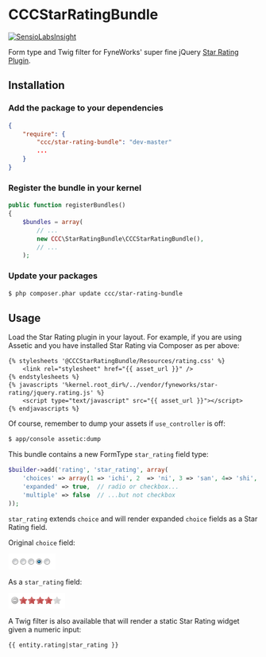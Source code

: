 CCCStarRatingBundle
===================

[![SensioLabsInsight](https://insight.sensiolabs.com/projects/c8e7b3ff-b68c-424a-933a-2091db8cfafa/mini.png)](https://insight.sensiolabs.com/projects/c8e7b3ff-b68c-424a-933a-2091db8cfafa)

Form type and Twig filter for FyneWorks' super fine jQuery [Star Rating Plugin](https://github.com/Fyneworks-jQuery/star-rating).

Installation
------------

### Add the package to your dependencies

``` json
{
    "require": {
        "ccc/star-rating-bundle": "dev-master"
        ...
    }
}
```

### Register the bundle in your kernel

``` php
public function registerBundles()
{
    $bundles = array(
        // ...
        new CCC\StarRatingBundle\CCCStarRatingBundle(),
        // ...
    );
```

### Update your packages

``` bash
$ php composer.phar update ccc/star-rating-bundle
```

Usage
-----

Load the Star Rating plugin in your layout.  For example, if you are using Assetic and you have installed Star Rating
via Composer as per above:

``` twig
{% stylesheets '@CCCStarRatingBundle/Resources/rating.css' %}
    <link rel="stylesheet" href="{{ asset_url }}" />
{% endstylesheets %}
{% javascripts '%kernel.root_dir%/../vendor/fyneworks/star-rating/jquery.rating.js' %}
    <script type="text/javascript" src="{{ asset_url }}"></script>
{% endjavascripts %}
```

Of course, remember to dump your assets if `use_controller` is off:

``` bash
$ app/console assetic:dump
```

This bundle contains a new FormType `star_rating` field type:

``` php
$builder->add('rating', 'star_rating', array(
    'choices' => array(1 => 'ichi', 2  => 'ni', 3 => 'san', 4=> 'shi', 5 => 'go'),
    'expanded' => true,  // radio or checkbox...
    'multiple' => false  // ...but not checkbox
));
```

`star_rating` extends `choice` and will render expanded `choice` fields as a Star Rating field.

Original `choice` field:

![before](Resources/doc/before.png)

As a `star_rating` field:

![after](Resources/doc/after.png)

A Twig filter is also available that will render a static Star Rating widget given a numeric input:

``` twig
{{ entity.rating|star_rating }}
```

